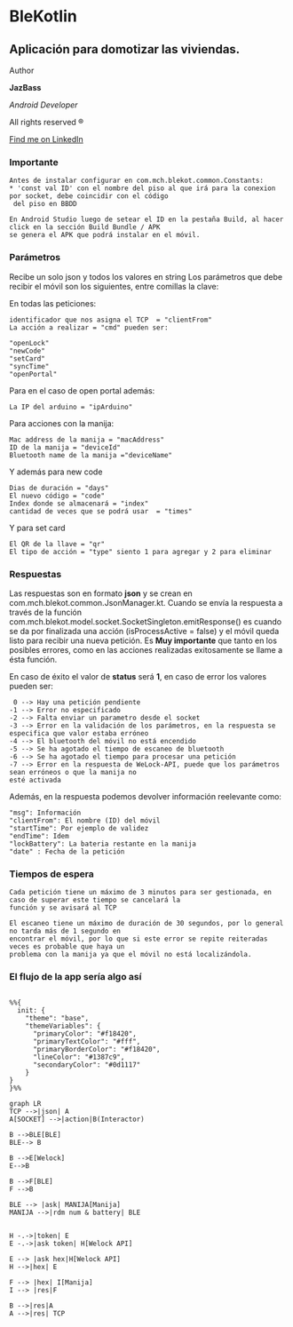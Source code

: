 # BleKotlin

## Aplicación para domotizar las viviendas.

Author

**JazBass**

*Android Developer*

All rights reserved ®

[Find me on LinkedIn](https://www.linkedin.com/in/jazbass/)

### Importante
```
Antes de instalar configurar en com.mch.blekot.common.Constants:
* 'const val ID' con el nombre del piso al que irá para la conexion por socket, debe coincidir con el código
 del piso en BBDD

En Android Studio luego de setear el ID en la pestaña Build, al hacer click en la sección Build Bundle / APK 
se genera el APK que podrá instalar en el móvil.
```
### Parámetros
    
Recibe un solo json y todos los valores en string
Los parámetros que debe recibir el móvil son los siguientes, entre comillas la clave:

En todas las peticiones:
```
identificador que nos asigna el TCP  = "clientFrom"  
La acción a realizar = "cmd" pueden ser:

"openLock"
"newCode"
"setCard"
"syncTime"
"openPortal"
```
Para en el caso de open portal además:
```
La IP del arduino = "ipArduino"
```
Para acciones con la manija:
```
Mac address de la manija = "macAddress"
ID de la manija = "deviceId"
Bluetooth name de la manija ="deviceName"
```
Y además para new code
```
Dias de duración = "days"
El nuevo código = "code"
Index donde se almacenará = "index"
cantidad de veces que se podrá usar  = "times"
```
Y para set card
 ```
El QR de la llave = "qr"
El tipo de acción = "type" siento 1 para agregar y 2 para eliminar
```
### Respuestas

Las respuestas son en formato **json** y se crean en com.mch.blekot.common.JsonManager.kt. Cuando se
envía la respuesta a través de la función com.mch.blekot.model.socket.SocketSingleton.emitResponse()
es cuando se da por finalizada una acción (isProcessActive = false) y el móvil queda listo para 
recibir una nueva petición. Es **Muy importante** que tanto en los posibles errores, como en las 
acciones realizadas exitosamente se llame a ésta función.

En caso de éxito el valor de **status** será **1**, en caso de error los valores pueden ser:
```
 0 --> Hay una petición pendiente
-1 --> Error no especificado
-2 --> Falta enviar un parametro desde el socket
-3 --> Error en la validación de los parámetros, en la respuesta se especifica que valor estaba erróneo 
-4 --> El bluetooth del móvil no está encendido
-5 --> Se ha agotado el tiempo de escaneo de bluetooth
-6 --> Se ha agotado el tiempo para procesar una petición
-7 --> Error en la respuesta de WeLock-API, puede que los parámetros sean erróneos o que la manija no 
esté activada
```

Además, en la respuesta podemos devolver información reelevante como:

```
"msg": Información
"clientFrom": El nombre (ID) del móvil
"startTime": Por ejemplo de validez
"endTime": Idem
"lockBattery": La bateria restante en la manija
"date" : Fecha de la petición
```


### Tiempos de espera
```
Cada petición tiene un máximo de 3 minutos para ser gestionada, en caso de superar este tiempo se cancelará la 
función y se avisará al TCP

El escaneo tiene un máximo de duración de 30 segundos, por lo general no tarda más de 1 segundo en 
encontrar el móvil, por lo que si este error se repite reiteradas veces es probable que haya un 
problema con la manija ya que el móvil no está localizándola.
```

### El flujo de la app sería algo así

```mermaid

%%{
  init: {
    "theme": "base",
    "themeVariables": {
      "primaryColor": "#f18420",
      "primaryTextColor": "#fff",
      "primaryBorderColor": "#f18420",
      "lineColor": "#1387c9",
      "secondaryColor": "#0d1117"
    }
}
}%%

graph LR
TCP -->|json| A
A[SOCKET] -->|action|B(Interactor)

B -->BLE[BLE]
BLE--> B

B -->E[Welock]
E-->B

B -->F[BLE]
F -->B

BLE --> |ask| MANIJA[Manija]
MANIJA -->|rdm num & battery| BLE


H -.->|token| E
E -.->|ask token| H[Welock API]

E --> |ask hex|H[Welock API]
H -->|hex| E

F --> |hex| I[Manija]
I --> |res|F

B -->|res|A
A -->|res| TCP
```




